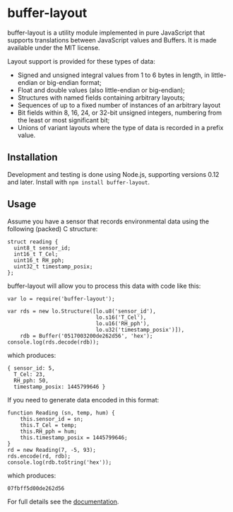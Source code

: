 # buffer-layout

buffer-layout is a utility module implemented in pure JavaScript that
supports translations between JavaScript values and Buffers.  It is made
available under the MIT license.

Layout support is provided for these types of data:

* Signed and unsigned integral values from 1 to 6 bytes in length, in
  little-endian or big-endian format;
* Float and double values (also little-endian or big-endian);
* Structures with named fields containing arbitrary layouts;
* Sequences of up to a fixed number of instances of an arbitrary layout
* Bit fields within 8, 16, 24, or 32-bit unsigned integers, numbering
  from the least or most significant bit;
* Unions of variant layouts where the type of data is recorded in a
  prefix value.

## Installation

Development and testing is done using Node.js, supporting versions 0.12
and later.  Install with `npm install buffer-layout`.

## Usage

Assume you have a sensor that records environmental data using the
following (packed) C structure:

    struct reading {
      uint8_t sensor_id;
      int16_t T_Cel;
      uint16_t RH_pph;
      uint32_t timestamp_posix;
    };

buffer-layout will allow you to process this data with code like this:

    var lo = require('buffer-layout');
    
    var rds = new lo.Structure([lo.u8('sensor_id'),
                                lo.s16('T_Cel'),
                                lo.u16('RH_pph'),
                                lo.u32('timestamp_posix')]),
        rdb = Buffer('0517003200de262d56', 'hex');
    console.log(rds.decode(rdb));

which produces:

    { sensor_id: 5,
      T_Cel: 23,
      RH_pph: 50,
      timestamp_posix: 1445799646 }

If you need to generate data encoded in this format:

    function Reading (sn, temp, hum) {
        this.sensor_id = sn;
        this.T_Cel = temp;
        this.RH_pph = hum;
        this.timestamp_posix = 1445799646;
    }
    rd = new Reading(7, -5, 93);
    rds.encode(rd, rdb);
    console.log(rdb.toString('hex'));

which produces:

    07fbff5d00de262d56

For full details see the [documentation](http://pabigot.github.io/buffer-layout/).
